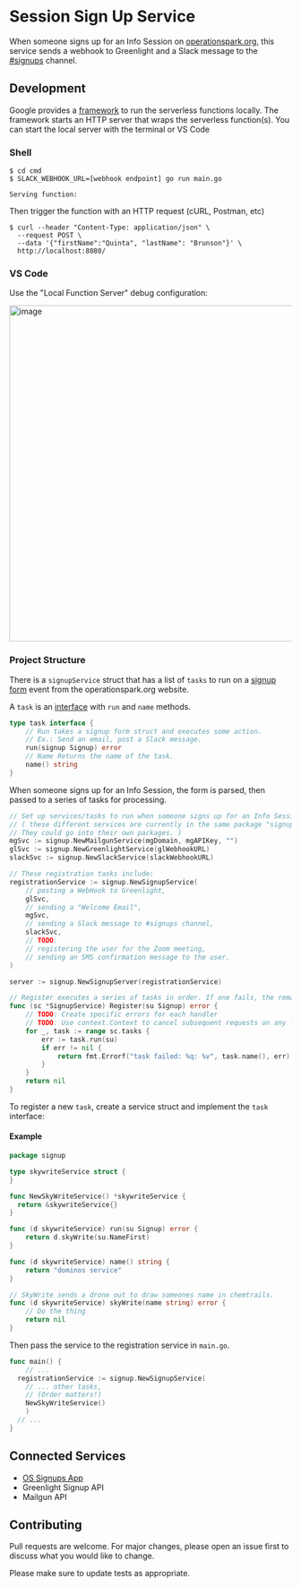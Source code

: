# Session Sign Up Service

When someone signs up for an Info Session on [operationspark.org](https://operationspark.org),
this service sends a webhook to Greenlight and a Slack message to the [#signups](https://operationspark.slack.com/archives/G3F2KFGJH) channel.

## Development

Google provides a [framework](https://cloud.google.com/functions/docs/functions-framework) to run the serverless functions locally. The framework starts an HTTP server that wraps the serverless function(s). You can start the local server with the terminal or VS Code

### Shell

```shell
$ cd cmd
$ SLACK_WEBHOOK_URL=[webhook endpoint] go run main.go

Serving function:
```

Then trigger the function with an HTTP request (cURL, Postman, etc)

```shell
$ curl --header "Content-Type: application/json" \
  --request POST \
  --data '{"firstName":"Quinta", "lastName": "Brunson"}' \
  http://localhost:8080/
```

### VS Code

Use the "Local Function Server" debug configuration:

<img width="600" alt="image" src="https://user-images.githubusercontent.com/9354822/155805725-4de75940-d788-4265-a6cd-a42145e197bb.png">

### Project Structure

There is a `signupService` struct that has a list of `tasks` to run on a [signup form](https://operationspark.org/programs/workforce/infoSession) event from the operationspark.org website.

A `task` is an [interface](https://go.dev/tour/methods/9) with `run` and `name` methods.

```go
type task interface {
	// Run takes a signup form struct and executes some action.
	// Ex.: Send an email, post a Slack message.
	run(signup Signup) error
	// Name Returns the name of the task.
	name() string
}
```

When someone signs up for an Info Session, the form is parsed, then passed to a series of tasks for processing.

```go
// Set up services/tasks to run when someone signs up for an Info Session.
// ( these different services are currently in the same package "signup" for simplicity.
// They could go into their own packages. )
mgSvc := signup.NewMailgunService(mgDomain, mgAPIKey, "")
glSvc := signup.NewGreenlightService(glWebhookURL)
slackSvc := signup.NewSlackService(slackWebhookURL)

// These registration tasks include:
registrationService := signup.NewSignupService(
	// posting a WebHook to Greenlight,
	glSvc,
	// sending a "Welcome Email",
	mgSvc,
	// sending a Slack message to #signups channel,
	slackSvc,
	// TODO:
	// registering the user for the Zoom meeting,
	// sending an SMS confirmation message to the user.
)

server := signup.NewSignupServer(registrationService)
```

```go
// Register executes a series of tasks in order. If one fails, the remaining tasks are cancelled.
func (sc *SignupService) Register(su Signup) error {
	// TODO: Create specific errors for each handler
	// TODO: Use context.Context to cancel subsequent requests on any failures
	for _, task := range sc.tasks {
		err := task.run(su)
		if err != nil {
			return fmt.Errorf("task failed: %q: %v", task.name(), err)
		}
	}
	return nil
}
```

To register a new `task`, create a service struct and implement the `task` interface:

#### Example

```go
package signup

type skywriteService struct {
}

func NewSkyWriteService() *skywriteService {
  return &skywriteService{}
}

func (d skywriteService) run(su Signup) error {
	return d.skyWrite(su.NameFirst)
}

func (d skywriteService) name() string {
	return "dominos service"
}

// SkyWrite sends a drone out to draw someones name in chemtrails.
func (d skywriteService) skyWrite(name string) error {
	// Do the thing
	return nil
}
```

Then pass the service to the registration service in `main.go`.

```go
func main() {
	// ...
  registrationService := signup.NewSignupService(
    // ... other tasks,
    // (Order matters!)
    NewSkyWriteService()
	)
  // ...
}
```

## Connected Services

- [OS Signups App](https://operationspark.slack.com/apps/A0338E8UFFV-os-signups?tab=settings&next_id=0)
- Greenlight Signup API
- Mailgun API

## Contributing

Pull requests are welcome. For major changes, please open an issue first to discuss what you would like to change.

Please make sure to update tests as appropriate.
